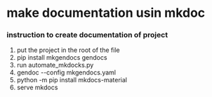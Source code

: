 # make documentation usin mkdoc

### instruction to create documentation of project
1. put the project in the root of the file
2. pip install mkgendocs gendocs
3. run automate_mkdocks.py
4. gendoc --config mkgendocs.yaml
5. python -m pip install mkdocs-material
6. serve mkdocs
